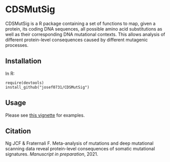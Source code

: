 # CDSMutSig

CDSMutSig is a R package containing a set of functions to map, given a protein, its coding DNA sequences, all possible amino acid substitutions as well as their corresponding DNA mutational contexts. This allows analysis of different protein-level consequences caused by different mutagenic processes.

## Installation

In R:

```
require(devtools)
install_github("josef0731/CDSMutSig")
```

## Usage

Please see [this vignette](https://htmlpreview.github.io/?https://github.com/josef0731/CDSMutSig/raw/main/vignettes/CDSMutSig-vignette.html) for examples.

## Citation

Ng JCF & Fraternali F. Meta-analysis of mutations and deep mutational scanning data reveal protein-level consequences of somatic mutational signatures. *Manuscript in preparation*, 2021.
